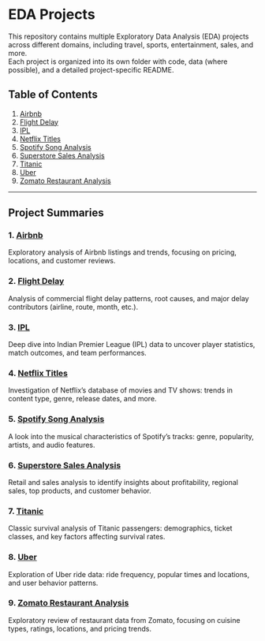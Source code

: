 # EDA Projects

This repository contains multiple Exploratory Data Analysis (EDA) projects across different domains, including travel, sports, entertainment, sales, and more.  
Each project is organized into its own folder with code, data (where possible), and a detailed project-specific README.

## Table of Contents

1. [Airbnb](./Airbnb)
2. [Flight Delay](./Flight%20Delay)
3. [IPL](./IPL)
4. [Netflix Titles](./Netflix%20Titles)
5. [Spotify Song Analysis](./Spotify%20Song%20Analysis)
6. [Superstore Sales Analysis](./Superstore%20Sales%20Analysis)
7. [Titanic](./Titanic)
8. [Uber](./Uber)
9. [Zomato Restaurant Analysis](./Zomato%20Restaurant%20Analysis)

---

## Project Summaries

### 1. [Airbnb](./Airbnb)
Exploratory analysis of Airbnb listings and trends, focusing on pricing, locations, and customer reviews.

### 2. [Flight Delay](./Flight%20Delay)
Analysis of commercial flight delay patterns, root causes, and major delay contributors (airline, route, month, etc.).

### 3. [IPL](./IPL)
Deep dive into Indian Premier League (IPL) data to uncover player statistics, match outcomes, and team performances.

### 4. [Netflix Titles](./Netflix%20Titles)
Investigation of Netflix’s database of movies and TV shows: trends in content type, genre, release dates, and more.

### 5. [Spotify Song Analysis](./Spotify%20Song%20Analysis)
A look into the musical characteristics of Spotify’s tracks: genre, popularity, artists, and audio features.

### 6. [Superstore Sales Analysis](./Superstore%20Sales%20Analysis)
Retail and sales analysis to identify insights about profitability, regional sales, top products, and customer behavior.

### 7. [Titanic](./Titanic)
Classic survival analysis of Titanic passengers: demographics, ticket classes, and key factors affecting survival rates.

### 8. [Uber](./Uber)
Exploration of Uber ride data: ride frequency, popular times and locations, and user behavior patterns.

### 9. [Zomato Restaurant Analysis](./Zomato%20Restaurant%20Analysis)
Exploratory review of restaurant data from Zomato, focusing on cuisine types, ratings, locations, and pricing trends.
